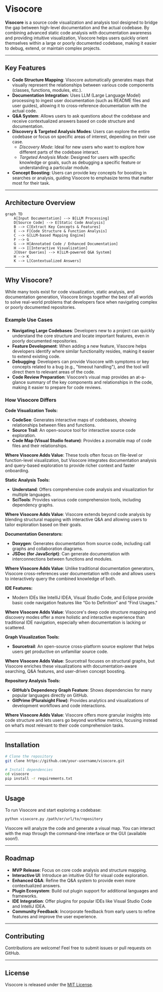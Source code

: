 # Visocore

**Visocore** is a source code visualization and analysis tool designed to bridge the gap between high-level documentation and the actual codebase. By combining advanced static code analysis with documentation awareness and providing intuitive visualization, Visocore helps users quickly orient themselves within a large or poorly documented codebase, making it easier to debug, extend, or maintain complex projects.

---

## Key Features

- **Code Structure Mapping**: Visocore automatically generates maps that visually represent the relationships between various code components (classes, functions, modules, etc.).
- **Documentation Integration**: Uses LLM (Large Language Model) processing to ingest user documentation (such as README files and user guides), allowing it to cross-reference documentation with the actual code.
- **Q&A System**: Allows users to ask questions about the codebase and receive contextualized answers based on code structure and documentation.
- **Discovery & Targeted Analysis Modes**: Users can explore the entire codebase or focus on specific areas of interest, depending on their use case.
  - *Discovery Mode*: Ideal for new users who want to explore how different parts of the codebase interact.
  - *Targeted Analysis Mode*: Designed for users with specific knowledge or goals, such as debugging a specific feature or understanding a particular module.
- **Concept Boosting**: Users can provide key concepts for boosting in searches or analysis, guiding Visocore to emphasize terms that matter most for their task.

---
## Architecture Overview
```mermaid
graph TD
    A[Input Documentation] --> B[LLM Processing]
    D[Source Code] --> E[Static Code Analysis]
    B --> C[Extract Key Concepts & Features]
    E --> F[Code Structure & Function Analysis]
    C --> G[LLM-based Mapping Engine]
    F --> G
    G --> H[Annotated Code / Enhanced Documentation]
    H --> I[Interactive Visualization]
    J[User Queries] --> K[LLM-powered Q&A System]
    H --> K
    K --> L[Contextualized Answers]
```

---

## Why Visocore?

While many tools exist for code visualization, static analysis, and documentation generation, Visocore brings together the best of all worlds to solve real-world problems that developers face when navigating complex or poorly documented repositories.

### Example Use Cases
- **Navigating Large Codebases**: Developers new to a project can quickly understand the core structure and locate important features, even in poorly documented repositories.
- **Feature Development**: When adding a new feature, Visocore helps developers identify where similar functionality resides, making it easier to extend existing code.
- **Debugging**: Developers can provide Visocore with symptoms or key concepts related to a bug (e.g., "timeout handling"), and the tool will direct them to relevant areas of the code.
- **Code Review Preparation**: Visocore’s visual map provides an at-a-glance summary of the key components and relationships in the code, making it easier to prepare for code reviews.

### How Visocore Differs

**Code Visualization Tools:**

- **CodeSee**: Generates interactive maps of codebases, showing relationships between files and functions.
- **Source Trail**: An open-source tool for interactive source code exploration.
- **Code Map (Visual Studio feature)**: Provides a zoomable map of code files and their relationships.

**Where Visocore Adds Value**: These tools often focus on file-level or function-level visualization, but Visocore integrates documentation analysis and query-based exploration to provide richer context and faster onboarding.

**Static Analysis Tools:**

- **Understand**: Offers comprehensive code analysis and visualization for multiple languages.
- **SciTools**: Provides various code comprehension tools, including dependency graphs.

**Where Visocore Adds Value**: Visocore extends beyond code analysis by blending structural mapping with interactive Q&A and allowing users to tailor exploration based on their goals.

**Documentation Generators:**

- **Doxygen**: Generates documentation from source code, including call graphs and collaboration diagrams.
- **JSDoc (for JavaScript)**: Can generate documentation with interconnections between functions and modules.

**Where Visocore Adds Value**: Unlike traditional documentation generators, Visocore cross-references user documentation with code and allows users to interactively query the combined knowledge of both.

**IDE Features:**

- Modern IDEs like IntelliJ IDEA, Visual Studio Code, and Eclipse provide basic code navigation features like “Go to Definition” and “Find Usages.”

**Where Visocore Adds Value**: Visocore's deep code structure mapping and discovery modes offer a more holistic and interactive experience than traditional IDE navigation, especially when documentation is lacking or scattered.

**Graph Visualization Tools:**

- **Sourcetrail**: An open-source cross-platform source explorer that helps users get productive on unfamiliar source code.

**Where Visocore Adds Value**: Sourcetrail focuses on structural graphs, but Visocore enriches these visualizations with documentation-aware searching, Q&A features, and user-driven concept boosting.

**Repository Analysis Tools:**

- **GitHub’s Dependency Graph Feature**: Shows dependencies for many popular languages directly on GitHub.
- **GitPrime (Pluralsight Flow)**: Provides analytics and visualizations of development workflows and code interactions.

**Where Visocore Adds Value**: Visocore offers more granular insights into code structure and lets users go beyond workflow metrics, focusing instead on what’s most relevant to their code comprehension tasks.

---
## Installation

```bash
# Clone the repository
git clone https://github.com/your-username/visocore.git

# Install dependencies
cd visocore
pip install -r requirements.txt
```

---

## Usage

To run Visocore and start exploring a codebase:

```bash
python visocore.py /path/or/url/to/repository
```

Visocore will analyze the code and generate a visual map. You can interact with the map through the command-line interface or the GUI (available soon!).

---

## Roadmap

- **MVP Release**: Focus on core code analysis and structure mapping.
- **Interactive UI**: Introduce an intuitive GUI for visual code exploration.
- **Enhanced Q&A**: Refine the Q&A system to provide even more contextualized answers.
- **Plugin Ecosystem**: Build out plugin support for additional languages and frameworks.
- **IDE Integration**: Offer plugins for popular IDEs like Visual Studio Code and IntelliJ IDEA.
- **Community Feedback**: Incorporate feedback from early users to refine features and improve the user experience.

---

## Contributing

Contributions are welcome! Feel free to submit issues or pull requests on GitHub.

---

## License

Visocore is released under the [MIT License](LICENSE).
